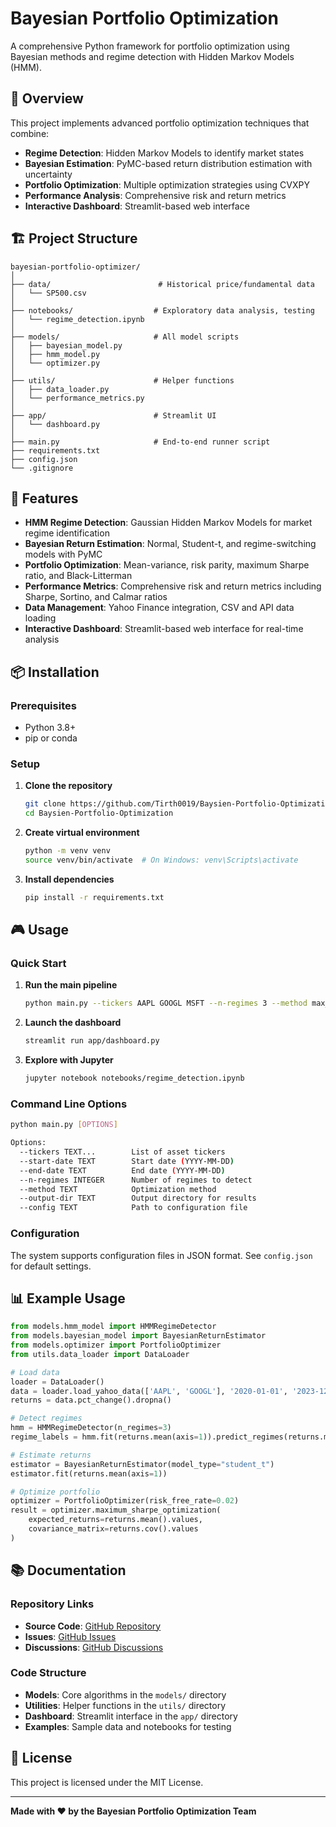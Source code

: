 # Bayesian Portfolio Optimization

A comprehensive Python framework for portfolio optimization using Bayesian methods and regime detection with Hidden Markov Models (HMM).

## 🎯 Overview

This project implements advanced portfolio optimization techniques that combine:
- **Regime Detection**: Hidden Markov Models to identify market states
- **Bayesian Estimation**: PyMC-based return distribution estimation with uncertainty
- **Portfolio Optimization**: Multiple optimization strategies using CVXPY
- **Performance Analysis**: Comprehensive risk and return metrics
- **Interactive Dashboard**: Streamlit-based web interface

## 🏗️ Project Structure

```
bayesian-portfolio-optimizer/
│
├── data/                        # Historical price/fundamental data
│   └── SP500.csv               
│
├── notebooks/                  # Exploratory data analysis, testing
│   └── regime_detection.ipynb
│
├── models/                     # All model scripts
│   ├── bayesian_model.py
│   ├── hmm_model.py
│   └── optimizer.py
│
├── utils/                      # Helper functions
│   ├── data_loader.py
│   └── performance_metrics.py
│
├── app/                        # Streamlit UI
│   └── dashboard.py
│
├── main.py                     # End-to-end runner script
├── requirements.txt
├── config.json
└── .gitignore
```

## 🚀 Features

- **HMM Regime Detection**: Gaussian Hidden Markov Models for market regime identification
- **Bayesian Return Estimation**: Normal, Student-t, and regime-switching models with PyMC
- **Portfolio Optimization**: Mean-variance, risk parity, maximum Sharpe ratio, and Black-Litterman
- **Performance Metrics**: Comprehensive risk and return metrics including Sharpe, Sortino, and Calmar ratios
- **Data Management**: Yahoo Finance integration, CSV and API data loading
- **Interactive Dashboard**: Streamlit-based web interface for real-time analysis

## 📦 Installation

### Prerequisites
- Python 3.8+
- pip or conda

### Setup

1. **Clone the repository**
   ```bash
   git clone https://github.com/Tirth0019/Baysien-Portfolio-Optimization.git
   cd Baysien-Portfolio-Optimization
   ```

2. **Create virtual environment**
   ```bash
   python -m venv venv
   source venv/bin/activate  # On Windows: venv\Scripts\activate
   ```

3. **Install dependencies**
   ```bash
   pip install -r requirements.txt
   ```

## 🎮 Usage

### Quick Start

1. **Run the main pipeline**
   ```bash
   python main.py --tickers AAPL GOOGL MSFT --n-regimes 3 --method max_sharpe
   ```

2. **Launch the dashboard**
   ```bash
   streamlit run app/dashboard.py
   ```

3. **Explore with Jupyter**
   ```bash
   jupyter notebook notebooks/regime_detection.ipynb
   ```

### Command Line Options

```bash
python main.py [OPTIONS]

Options:
  --tickers TEXT...        List of asset tickers
  --start-date TEXT        Start date (YYYY-MM-DD)
  --end-date TEXT          End date (YYYY-MM-DD)
  --n-regimes INTEGER      Number of regimes to detect
  --method TEXT            Optimization method
  --output-dir TEXT        Output directory for results
  --config TEXT            Path to configuration file
```

### Configuration

The system supports configuration files in JSON format. See `config.json` for default settings.

## 📊 Example Usage

```python
from models.hmm_model import HMMRegimeDetector
from models.bayesian_model import BayesianReturnEstimator
from models.optimizer import PortfolioOptimizer
from utils.data_loader import DataLoader

# Load data
loader = DataLoader()
data = loader.load_yahoo_data(['AAPL', 'GOOGL'], '2020-01-01', '2023-12-31')
returns = data.pct_change().dropna()

# Detect regimes
hmm = HMMRegimeDetector(n_regimes=3)
regime_labels = hmm.fit(returns.mean(axis=1)).predict_regimes(returns.mean(axis=1))

# Estimate returns
estimator = BayesianReturnEstimator(model_type="student_t")
estimator.fit(returns.mean(axis=1))

# Optimize portfolio
optimizer = PortfolioOptimizer(risk_free_rate=0.02)
result = optimizer.maximum_sharpe_optimization(
    expected_returns=returns.mean().values,
    covariance_matrix=returns.cov().values
)
```

## 📚 Documentation

### Repository Links
- **Source Code**: [GitHub Repository](https://github.com/Tirth0019/Baysien-Portfolio-Optimization)
- **Issues**: [GitHub Issues](https://github.com/Tirth0019/Baysien-Portfolio-Optimization/issues)
- **Discussions**: [GitHub Discussions](https://github.com/Tirth0019/Baysien-Portfolio-Optimization/discussions)

### Code Structure
- **Models**: Core algorithms in the `models/` directory
- **Utilities**: Helper functions in the `utils/` directory  
- **Dashboard**: Streamlit interface in the `app/` directory
- **Examples**: Sample data and notebooks for testing

## 📄 License

This project is licensed under the MIT License.

---

**Made with ❤️ by the Bayesian Portfolio Optimization Team**
